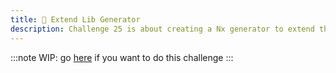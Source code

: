 ```yaml
---
title: 🔴 Extend Lib Generator
description: Challenge 25 is about creating a Nx generator to extend the built-in Library Generator
---
```


:::note
WIP: go [here](https://github.com/tomalaforge/angular-challenges/blob/main/libs/custom-plugin/src/generators/custom-library/README.md) if you want to do this challenge
:::
